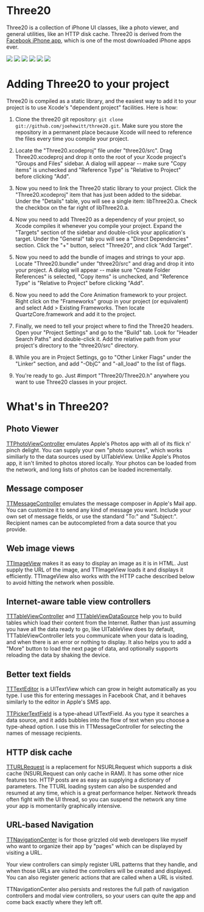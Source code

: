 Three20
=======

Three20 is a collection of iPhone UI classes, like a photo viewer, and general utilities, like an HTTP disk cache.  Three20 is derived from the [Facebook iPhone app][], which is one of the most downloaded iPhone apps ever.  

[![](http://farm4.static.flickr.com/3447/3378092101_40a62a04b2_m.jpg)](http://farm4.static.flickr.com/3447/3378092101_b064d8e339_o.jpg)
[![](http://farm4.static.flickr.com/3432/3378117315_846547cfba_m.jpg)](http://farm4.static.flickr.com/3432/3378117315_3bf905bdb6_o.jpg) 
[![](http://farm4.static.flickr.com/3462/3378171111_ec1208541d_m.jpg)](http://farm4.static.flickr.com/3462/3378171111_666173111d_o.jpg)
[![](http://farm4.static.flickr.com/3646/3378998444_d0534d337f_m.jpg)](http://farm4.static.flickr.com/3646/3378998444_8d3b1eeef8_o.jpg)
[![](http://farm4.static.flickr.com/3552/3378940896_7b23cca98e_m.jpg)](http://farm4.static.flickr.com/3552/3378940896_8ccb5ea1c8_o.jpg)
[![](http://farm4.static.flickr.com/3382/3425636810_483f1b65a6_m.jpg)](http://farm4.static.flickr.com/3382/3425636810_b0a578bb22_o.jpg)

Adding Three20 to your project
==============================

Three20 is compiled as a static library, and the easiest way to add it to your project is to use Xcode's "dependent project" facilities.  Here is how:

1. Clone the three20 git repository: `git clone git://github.com/joehewitt/three20.git`.  Make sure 
   you store the repository in a permanent place because Xcode will need to reference the files
   every time you compile your project.

2. Locate the "Three20.xcodeproj" file under "three20/src".  Drag Three20.xcodeproj and drop it onto
   the root of your Xcode project's "Groups and Files"  sidebar.  A dialog will appear -- make sure 
   "Copy items" is unchecked and "Reference Type" is "Relative to Project" before clicking "Add".

3. Now you need to link the Three20 static library to your project.  Click the "Three20.xcodeproj" 
   item that has just been added to the sidebar.  Under the "Details" table, you will see a single
   item: libThree20.a.  Check the checkbox on the far right of libThree20.a.

4. Now you need to add Three20 as a dependency of your project, so Xcode compiles it whenever
   you compile your project.  Expand the "Targets" section of the sidebar and double-click your
   application's target.  Under the "General" tab you will see a "Direct Dependencies" section. 
   Click the "+" button, select "Three20", and click "Add Target".

5. Now you need to add the bundle of images and strings to your app.  Locate "Three20.bundle" under
   "three20/src" and drag and drop it into your project.  A dialog will appear -- make sure 
   "Create Folder References" is selected,  "Copy items" is unchecked, and "Reference Type" is 
   "Relative to Project" before clicking "Add".

6. Now you need to add the Core Animation framework to your project.  Right click on the
   "Frameworks" group in your project (or equivalent) and select Add > Existing Frameworks. 
   Then locate QuartzCore.framework and add it to the project.

7. Finally, we need to tell your project where to find the Three20 headers.  Open your
   "Project Settings" and go to the "Build" tab. Look for "Header Search Paths" and double-click
   it.  Add the relative path from your project's directory to the "three20/src" directory.

8. While you are in Project Settings, go to "Other Linker Flags" under the "Linker" section, and
   add "-ObjC" and "-all_load" to the list of flags.

9. You're ready to go.  Just #import "Three20/Three20.h" anywhere you want to use Three20 classes
   in your project.
  
What's in Three20?
==================
                  
Photo Viewer
------------

[TTPhotoViewController][] emulates Apple's Photos app with all of its flick n' pinch delight.  You can supply your own "photo sources", which works similiarly to the data sources used by UITableView.  Unlike Apple's Photos app, it isn't limited to photos stored locally.  Your photos can be loaded from the network, and long lists of photos can be loaded incrementally.

Message composer
----------------

[TTMessageController][] emulates the message composer in Apple's Mail app.  You can customize it to send any kind of message you want. Include your own set of message fields, or use the standard "To:" and "Subject:".  Recipient names can be autocompleted from a data source that you provide.

Web image views
-----------------------

[TTImageView][] makes it as easy to display an image as it is in HTML.  Just supply the URL of the image, and TTImageView loads it and displays it efficiently.  TTImageView also works with the HTTP cache described below to avoid hitting the network when possible.

Internet-aware table view controllers
---------------------------------------

[TTTableViewController][] and [TTTableViewDataSource][] help you to build tables which load their content from the Internet.  Rather than just assuming you have all the data ready to go, like UITableView does by default, TTTableViewController lets you communicate when your data is loading, and when there is an error or nothing to display.  It also helps you to add a "More" button to load the next page of data, and optionally supports reloading the data by shaking the device.

Better text fields
------------------

[TTTextEditor][] is a UITextView which can grow in height automatically as you type.  I use this for entering messages in Facebook Chat, and it behaves similarly to the editor in Apple's SMS app.

[TTPickerTextField][] is a type-ahead UITextField.  As you type it searches a data source, and it adds bubbles into the flow of text when you choose a type-ahead option.  I use this in TTMessageController for selecting the names of message recipients.

HTTP disk cache
--------------

[TTURLRequest][] is a replacement for NSURLRequest which supports a disk cache (NSURLRequest can only cache in RAM).  It has some other nice features too.  HTTP posts are as easy as supplying a dictionary of parameters.  The TTURL loading system can also be suspended and resumed at any time, which is a great performance helper.  Network threads often fight with the UI thread, so you can suspend the network any time your app is momentarily graphically intensive.

URL-based Navigation
--------------------

[TTNavigationCenter][] is for those grizzled old web developers like myself who want to organize their app by "pages" which can be displayed by visiting a URL.

Your view controllers can simply register URL patterns that they handle, and when those URLs are visited the controllers will be created and displayed.  You can also register generic actions that are called when a URL is visited.

TTNavigationCenter also persists and restores the full path of navigation controllers and modal view controllers, so your users can quite the app and come back exactly where they left off.

[Facebook iPhone app]: http://phobos.apple.com/WebObjects/MZStore.woa/wa/viewSoftware?id=284882215&mt=8
[TTPhotoViewController]: http://github.com/joehewitt/three20/blob/master/src/Three20/TTPhotoViewController.h
[TTMessageController]: http://github.com/joehewitt/three20/blob/master/src/Three20/TTMessageController.h
[TTImageView]: http://github.com/joehewitt/three20/blob/master/src/Three20/TTImageView.h
[TTTableViewController]: http://github.com/joehewitt/three20/blob/master/src/Three20/TTTableViewController.h
[TTTableViewDataSource]: http://github.com/joehewitt/three20/blob/master/src/Three20/TTTableViewDataSource.h
[TTURLRequest]: http://github.com/joehewitt/three20/blob/master/src/Three20/TTURLRequest.h
[TTTextEditor]: http://github.com/joehewitt/three20/blob/master/src/Three20/TTTextEditor.h
[TTPickerTextField]: http://github.com/joehewitt/three20/blob/master/src/Three20/TTPickerTextField.h
[TTNavigationCenter]: http://github.com/joehewitt/three20/blob/master/src/Three20/TTNavigationCenter.h
